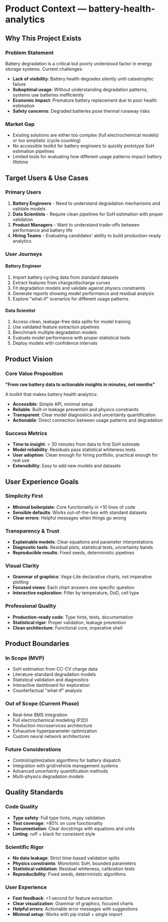 # Product Context — battery-health-analytics

## Why This Project Exists

### Problem Statement
Battery degradation is a critical but poorly understood factor in energy storage systems. Current challenges:

- **Lack of visibility**: Battery health degrades silently until catastrophic failure
- **Suboptimal usage**: Without understanding degradation patterns, systems use batteries inefficiently
- **Economic impact**: Premature battery replacement due to poor health estimation
- **Safety concerns**: Degraded batteries pose thermal runaway risks

### Market Gap
- Existing solutions are either too complex (full electrochemical models) or too simplistic (cycle counting)
- No accessible toolkit for battery engineers to quickly prototype SoH estimation pipelines
- Limited tools for evaluating how different usage patterns impact battery lifetime

## Target Users & Use Cases

### Primary Users
1. **Battery Engineers** - Need to understand degradation mechanisms and validate models
2. **Data Scientists** - Require clean pipelines for SoH estimation with proper validation
3. **Product Managers** - Want to understand trade-offs between performance and battery life
4. **Hiring Teams** - Evaluating candidates' ability to build production-ready analytics

### User Journeys

#### Battery Engineer
1. Import battery cycling data from standard datasets
2. Extract features from charge/discharge curves
3. Fit degradation models and validate against physics constraints
4. Generate reports showing model performance and residual analysis
5. Explore "what-if" scenarios for different usage patterns

#### Data Scientist
1. Access clean, leakage-free data splits for model training
2. Use validated feature extraction pipelines
3. Benchmark multiple degradation models
4. Evaluate model performance with proper statistical tests
5. Deploy models with confidence intervals

## Product Vision

### Core Value Proposition
**"From raw battery data to actionable insights in minutes, not months"**

A toolkit that makes battery health analytics:
- **Accessible**: Simple API, minimal setup
- **Reliable**: Built-in leakage prevention and physics constraints
- **Transparent**: Clear model diagnostics and uncertainty quantification
- **Actionable**: Direct connection between usage patterns and degradation

### Success Metrics
- **Time to insight**: < 30 minutes from data to first SoH estimate
- **Model reliability**: Residuals pass statistical whiteness tests
- **User adoption**: Clean enough for hiring portfolio, practical enough for real use
- **Extensibility**: Easy to add new models and datasets

## User Experience Goals

### Simplicity First
- **Minimal boilerplate**: Core functionality in <10 lines of code
- **Sensible defaults**: Works out-of-the-box with standard datasets
- **Clear errors**: Helpful messages when things go wrong

### Transparency & Trust
- **Explainable models**: Clear equations and parameter interpretations
- **Diagnostic tools**: Residual plots, statistical tests, uncertainty bands
- **Reproducible results**: Fixed seeds, deterministic pipelines

### Visual Clarity
- **Grammar of graphics**: Vega-Lite declarative charts, not imperative plotting
- **Focused views**: Each chart answers one specific question
- **Interactive exploration**: Filter by temperature, DoD, cell type

### Professional Quality
- **Production-ready code**: Type hints, tests, documentation
- **Statistical rigor**: Proper validation, leakage prevention
- **Clean architecture**: Functional core, imperative shell

## Product Boundaries

### In Scope (MVP)
- SoH estimation from CC-CV charge data
- Literature-standard degradation models
- Statistical validation and diagnostics
- Interactive dashboard for exploration
- Counterfactual "what-if" analysis

### Out of Scope (Current Phase)
- Real-time BMS integration
- Full electrochemical modeling (P2D)
- Production microservices architecture
- Exhaustive hyperparameter optimization
- Custom neural network architectures

### Future Considerations
- Control/optimization algorithms for battery dispatch
- Integration with grid/vehicle management systems
- Advanced uncertainty quantification methods
- Multi-physics degradation models

## Quality Standards

### Code Quality
- **Type safety**: Full type hints, mypy validation
- **Test coverage**: >80% on core functionality
- **Documentation**: Clear docstrings with equations and units
- **Linting**: ruff + black for consistent style

### Scientific Rigor
- **No data leakage**: Strict time-based validation splits
- **Physics constraints**: Monotonic SoH, bounded parameters
- **Statistical validation**: Residual whiteness, calibration tests
- **Reproducibility**: Fixed seeds, deterministic algorithms

### User Experience
- **Fast feedback**: <1 second for feature extraction
- **Clear visualization**: Grammar of graphics, focused charts
- **Helpful errors**: Actionable error messages with suggestions
- **Minimal setup**: Works with pip install + single import
